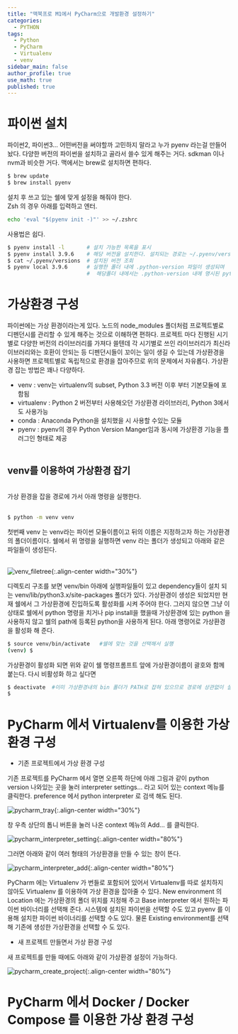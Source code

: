 ```yaml
---
title: "맥북프로 M1에서 PyCharm으로 개발환경 설정하기"
categories:
  - PYTHON
tags:
  - Python
  - PyCharm
  - Virtualenv
  - venv
sidebar_main: false
author_profile: true
use_math: true
published: true
---
```


# 파이썬 설치

파이썬2, 파이썬3… 어떤버전을 써야할까 고민하지 말라고 누가 pyenv 라는걸 만들어 놨다. 다양한 버전의 파이썬을 설치하고 골라서 쓸수 있게 해주는 거다. sdkman 이나 nvm과 비슷한 거다. 맥에서는 brew로 설치하면 편하다.
```zsh
$ brew update
$ brew install pyenv
```

설치 후 쓰고 있는 쉘에 맞게 설정을 해줘야 한다.<br>
Zsh 의 경우 아래를 입력하고 엔터.
```zsh
echo 'eval "$(pyenv init -)"' >> ~/.zshrc
```

사용법은 쉽다.

````zsh
$ pyenv install -l       # 설치 가능한 목록을 표시
$ pyenv install 3.9.6    # 해당 버전을 설치한다. 설치되는 경로는 ~/.pyenv/versions
$ cat ~/.pyenv/versions  # 설치된 버전 조회
$ pyenv local 3.9.6      # 실행한 폴더 내에 .python-version 파일이 생성되며
                         #  해당폴더 내에서는 .python-version 내에 명시된 python 버전이 사용됨   
````

# 가상환경 구성

파이썬에는 가상 환경이라는게 있다. 노드의 node_modules 폴더처럼 프로젝트별로 디펜던시를 관리할 수 있게 해주는 것으로 이해하면 편하다. 프로젝트 마다 진행된 시기별로 다양한 버전의 라이브러리를 가져다 쓸텐데 각 시기별로 쓰인 라이브러리가 최신라이브러리와는 호환이 안되는 등 디펜던시들이 꼬이는 일이 생길 수 있는데 가상환경을 사용하면 프로젝트별로 독립적으로 환경을 잡아주므로 위의 문제에서 자유롭다. 가상환경 잡는 방법은 꽤나 다양하다.

* venv : venv는 virtualenv의 subset, Python 3.3 버전 이후 부터 기본모듈에 포함됨
* virtualenv : Python 2 버전부터 사용해오던 가상환경 라이브러리, Python 3에서도 사용가능
* conda : Anaconda Python을 설치했을 시 사용할 수있는 모듈
* pyenv : pyenv의 경우 Python Version Manger임과 동시에 가상환경 기능을 플러그인 형태로 제공<br><br>

## venv를 이용하여 가상환경 잡기
<br>
가상 환경을 잡을 경로에 가서 아래 명령을 실행한다.<br><br>

```zsh
$ python -m venv venv
```

첫번째 venv 는 venv라는 파이썬 모듈이름이고 뒤의 이름은 지정하고자 하는 가상환경의 폴더이름이다.
쉘에서 위 명령을 실행하면 venv 라는 폴더가 생성되고 아래와 같은 파일들이 생성된다.<br><br>

![venv_filetree](/images/pycharm_venv_filetree.png){:.align-center width="30%"}

디렉토리 구조를 보면 venv/bin 아래에 실행파일들이 있고 dependency들이 설치 되는 venv/lib/python3.x/site-packages 폴더가 있다.
가상환경이 생성은 되었지만 현재 쉘에서 그 가상환경에 진입하도록 활성화를 시켜 주어야 한다. 그러지 않으면 그냥 이 상태로 쉘에서 python 명령을 치거나 pip install을 했을때 가상환경에 있는 python 을 사용하지 않고 쉘의 path에 등록된 python을 사용하게 된다.
아래 명령어로 가상환경을 활성화 해 준다.

```zsh
$ source venv/bin/activate   #쉘에 맞는 것을 선택해서 실행
(venv) $ 
```

가상환경이 활성화 되면 위와 같이 쉘 명령프롬프트 앞에 가상환경이름이 괄호와 함께 붙는다. 다시 비활성화 하고 싶다면

```zsh
$ deactivate  #이미 가상환경내의 bin 폴더가 PATH로 잡혀 있으므로 경로에 상관없이 실행가능
$ 
```

# PyCharm 에서 Virtualenv를 이용한 가상 환경 구성

* 기존 프로젝트에서 가상 환경 구성

기존 프로젝트를 PyCharm 에서 열면 오른쪽 하단에 아래 그림과 같이 python version 나와있는 곳을 눌러 interpreter settings... 라고 되어 있는 context 메뉴를 클릭한다. preference 에서 python interpreter 로 검색 해도 된다.

![pycharm_tray](/images/pycharm_interpreter_tray.png){:.align-center width="30%"}


창 우측 상단의 톱니 버튼을 눌러 나온 context 메뉴의 Add... 를 클릭한다.

![pycharm_interpreter_setting](/images/pycharm_interpreter_setting.png){:.align-center width="80%"}

그러면 아래와 같이 여러 형태의 가상환경을 만들 수 있는 창이 뜬다.

![pycharm_interpreter_add](/images/pycharm_interpreter_add.png){:.align-center width="80%"}

PyCharm 에는 Virtualenv 가 번들로 포함되어 있어서 Virtualenv를 따로 설치하지 않아도 Virtualenv 를 이용하여 가상 환경을 잡아줄 수 있다. New environment 의 Location 에는 가상환경의 폴더 위치를 지정해 주고 Base interpreter 에서 원하는 파이썬 바이너리를 선택해 준다. 시스템에 설치된 파이썬을 선택할 수도 있고 pyenv 를 이용해 설치한 파이썬 바이너리를 선택할 수도 있다. 물론 Existing environment를 선택해 기존에 생성한 가상환경을 선택할 수 도 있다.

* 새 프로젝트 만들면서 가상 환경 구성

새 프로젝트를 만들 때에도 아래와 같이 가상환경 설정이 가능하다.

![pycharm_create_project](/images/pycharm_create_project.png){:.align-center width="80%"}

# PyCharm 에서 Docker / Docker Compose 를 이용한 가상 환경 구성